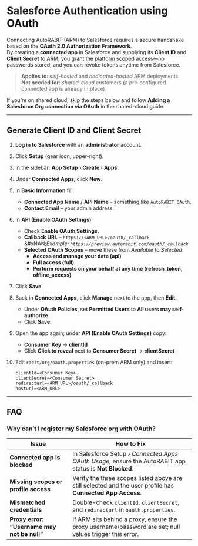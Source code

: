 # Salesforce Authentication using OAuth

Connecting AutoRABIT (ARM) to Salesforce requires a secure handshake based on the **OAuth 2.0 Authorization Framework**.\
By creating a **connected app** in Salesforce and supplying its **Client ID** and **Client Secret** to ARM, you grant the platform scoped access—no passwords stored, and you can revoke tokens anytime from Salesforce.

> **Applies to**: _self-hosted_ and _dedicated-hosted_ ARM deployments\
> **Not needed for**: _shared-cloud_ customers (a pre-configured connected app is already in place).

If you’re on shared cloud, skip the steps below and follow **Adding a Salesforce Org connection via OAuth** in the shared-cloud guide.

***

## Generate Client ID and Client Secret <a href="#to-get-the-salesforce-clientid-and-clientsecret-values" id="to-get-the-salesforce-clientid-and-clientsecret-values"></a>

1. **Log in to Salesforce** with an **administrator** account.
2. Click **Setup** (gear icon, upper-right).
3. In the sidebar: **App Setup › Create › Apps**.
4. Under **Connected Apps**, click **New**.
5. In **Basic Information** fill:
   * **Connected App Name** / **API Name** – something like `AutoRABIT OAuth`.
   * **Contact Email** – your admin address.
6. In **API (Enable OAuth Settings)**:
   * Check **Enable OAuth Settings**.
   * **Callback URL** – `https://<ARM_URL>/oauth/_callback`\
     &#xNAN;_&#x45;xample: `https://preview.autorabit.com/oauth/_callback`_
   * **Selected OAuth Scopes** – move these from _Available_ to _Selected_:
     * **Access and manage your data (api)**
     * **Full access (full)**
     * **Perform requests on your behalf at any time (refresh\_token, offline\_access)**
7. Click **Save**.
8. Back in **Connected Apps**, click **Manage** next to the app, then **Edit**.
   * Under **OAuth Policies**, set **Permitted Users** to **All users may self-authorize**.
   * Click **Save**.
9. Open the app again; under **API (Enable OAuth Settings)** copy:
   * **Consumer Key** → **clientId**
   * Click **Click to reveal** next to **Consumer Secret** → **clientSecret**
10. Edit `rabit/org/oauth.properties` (on-prem ARM only) and insert:

    ```properties
    clientId=<Consumer Key>
    clientSecret=<Consumer Secret>
    redirecturl=<ARM_URL>/oauth/_callback
    hosturl=<ARM_URL>
    ```

***

## FAQ

### Why can’t I register my Salesforce org with OAuth? <a href="#why-am-i-unable-to-register-my-salesforce-org-using-an-oauth-connection" id="why-am-i-unable-to-register-my-salesforce-org-using-an-oauth-connection"></a>

| Issue                                       | How to Fix                                                                                                 |
| ------------------------------------------- | ---------------------------------------------------------------------------------------------------------- |
| **Connected app is blocked**                | In Salesforce Setup › _Connected Apps OAuth Usage_, ensure the AutoRABIT app status is **Not Blocked**.    |
| **Missing scopes or profile access**        | Verify the three scopes listed above are still selected and the user profile has **Connected App Access**. |
| **Mismatched credentials**                  | Double-check `clientId`, `clientSecret`, and `redirecturl` in `oauth.properties`.                          |
| **Proxy error: “Username may not be null”** | If ARM sits behind a proxy, ensure the proxy username/password are set; null values trigger this error.    |
